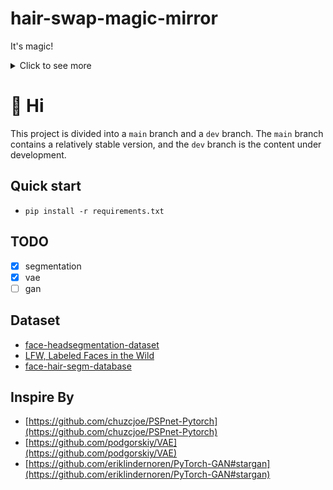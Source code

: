 # hair-swap-magic-mirror

It's magic!

<details>
    <summary>Click to see more</summary>
<!-- MarkdownTOC -->

- [Quick start](#quick-start)
- [TODO](#todo)
- [Dataset](#dataset)
- [Inspire By](#inspire-by)

<!-- /MarkdownTOC -->

</details>

# :wave: Hi
This project is divided into a `main` branch and a `dev` branch. The `main` branch contains a relatively stable version, and the `dev` branch is the content under development.

## Quick start
- `pip install -r requirements.txt`

## TODO
- [x] segmentation
- [x] vae
- [ ] gan

## Dataset
- [face-headsegmentation-dataset](https://www.mut1ny.com/face-headsegmentation-dataset)
- [LFW, Labeled Faces in the Wild](http://vis-www.cs.umass.edu/lfw/part_labels/)
- [face-hair-segm-database](http://www.cs.ubbcluj.ro/~dadi/face-hair-segm-database.html)

## Inspire By

- [https://github.com/chuzcjoe/PSPnet-Pytorch](https://github.com/chuzcjoe/PSPnet-Pytorch)
- [https://github.com/podgorskiy/VAE](https://github.com/podgorskiy/VAE)
- [https://github.com/eriklindernoren/PyTorch-GAN#stargan](https://github.com/eriklindernoren/PyTorch-GAN#stargan)